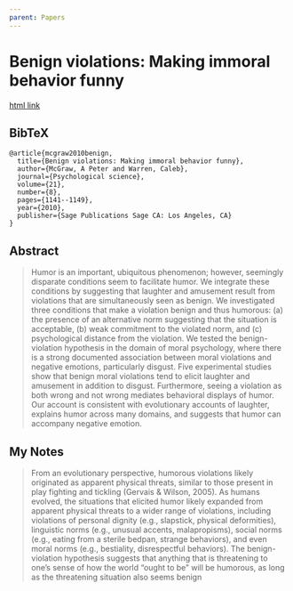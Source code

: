 ```yaml
---
parent: Papers
---
```


# Benign violations: Making immoral behavior funny

[html link](https://journals.sagepub.com/doi/full/10.1177/0956797610376073?casa_token=UnO9sne5flIAAAAA%3A5vy02msAFCm0rNLQIqcZoobjl_LSyLqH3zirOsIRbNxLXddap9dd2yNflhVPWr_Go7SEep30mgMj)

## BibTeX
```
@article{mcgraw2010benign,
  title={Benign violations: Making immoral behavior funny},
  author={McGraw, A Peter and Warren, Caleb},
  journal={Psychological science},
  volume={21},
  number={8},
  pages={1141--1149},
  year={2010},
  publisher={Sage Publications Sage CA: Los Angeles, CA}
}
```

## Abstract

> Humor is an important, ubiquitous phenomenon; however, seemingly disparate conditions seem to facilitate humor. We integrate these conditions by suggesting that laughter and amusement result from violations that are simultaneously seen as benign. We investigated three conditions that make a violation benign and thus humorous: (a) the presence of an alternative norm suggesting that the situation is acceptable, (b) weak commitment to the violated norm, and (c) psychological distance from the violation. We tested the benign-violation hypothesis in the domain of moral psychology, where there is a strong documented association between moral violations and negative emotions, particularly disgust. Five experimental studies show that benign moral violations tend to elicit laughter and amusement in addition to disgust. Furthermore, seeing a violation as both wrong and not wrong mediates behavioral displays of humor. Our account is consistent with evolutionary accounts of laughter, explains humor across many domains, and suggests that humor can accompany negative emotion.

## My Notes

> From an evolutionary perspective, humorous violations likely originated as apparent physical threats, similar to those present in play fighting and tickling (Gervais & Wilson, 2005). As humans evolved, the situations that elicited humor likely expanded from apparent physical threats to a wider range of violations, including violations of personal dignity (e.g., slapstick, physical deformities), linguistic norms (e.g., unusual accents, malapropisms), social norms (e.g., eating from a sterile bedpan, strange behaviors), and even moral norms (e.g., bestiality, disrespectful behaviors). The benign-violation hypothesis suggests that anything that is threatening to one’s sense of how the world “ought to be” will be humorous, as long as the threatening situation also seems benign